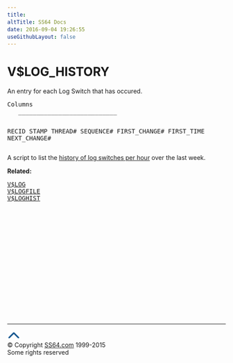 ```yaml
---
title:
altTitle: SS64 Docs
date: 2016-09-04 19:26:55
useGithubLayout: false
---
```

<!-- #BeginLibraryItem "/Library/head_orav.lbi" --><!-- #EndLibraryItem --><h1>V$LOG_HISTORY </h1>  
<p>An entry for each Log Switch that has occured.</p>
<pre>Columns
   ___________________________
 
   RECID
   STAMP
   THREAD#
   SEQUENCE#
   FIRST_CHANGE#
   FIRST_TIME
   NEXT_CHANGE#</pre>
<p>A script to list the <a href="V$LOG_HISTORY_perhour.html">history of log switches per hour</a> over the last week.</p>
<p><b>Related:</b></p>
<pre><a href="V$LOG.html">V$LOG</a> 
<a href="V$LOGFILE.html">V$LOGFILE</a> 
<a href="V$LOGHIST.html">V$LOGHIST</a> 
</pre><!-- #BeginLibraryItem "/Library/foot_orad.lbi" --><p>
<!-- oracle-footer -->
<ins class="adsbygoogle" style="display:inline-block;width:300px;height:250px" data-ad-client="ca-pub-6140977852749469" data-ad-slot="4275490898"></ins>
<script>
(adsbygoogle = window.adsbygoogle || []).push({});
</script></p>
<hr>
<div id="bl" class="footer"><a href="V$LOG_HISTORY.html#"><img src="../images/top.png" width="30" height="22" alt="Back to the Top"></a></div>
<div id="br" class="footer, tagline">© Copyright <a href="http://ss64.com/">SS64.com</a> 1999-2015<br>
Some rights reserved</div>
<!-- #EndLibraryItem -->

